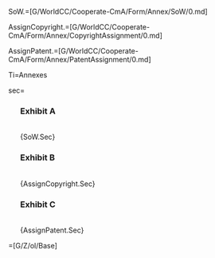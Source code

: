 SoW.=[G/WorldCC/Cooperate-CmA/Form/Annex/SoW/0.md] 

AssignCopyright.=[G/WorldCC/Cooperate-CmA/Form/Annex/CopyrightAssignment/0.md] 

AssignPatent.=[G/WorldCC/Cooperate-CmA/Form/Annex/PatentAssignment/0.md]

Ti=Annexes

sec=<ul type="none"><li><h3>Exhibit A</h3><br>{SoW.Sec}<li><h3>Exhibit B</h3><br>{AssignCopyright.Sec}<li><h3>Exhibit C</h3><br>{AssignPatent.Sec}</ul>

=[G/Z/ol/Base]
